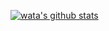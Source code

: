 [![wata's github stats](https://github-readme-stats.vercel.app/api?username=wata)](https://github.com/anuraghazra/github-readme-stats)
